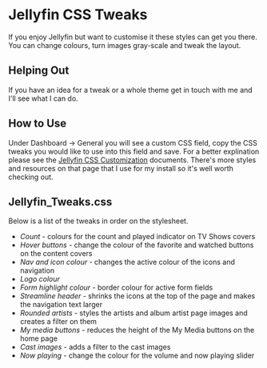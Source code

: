 # Jellyfin CSS Tweaks
 If you enjoy Jellyfin but want to customise it these styles can get you there. You can change colours, turn images gray-scale and tweak the layout. 
## Helping Out
If you have an idea for a tweak or a whole theme get in touch with me and I'll see what I can do.
## How to Use
 Under Dashboard -> General you will see a custom CSS field, copy the CSS tweaks you would like to use into this field and save. For a better explination please see the [Jellyfin CSS Customization](https://jellyfin.org/docs/general/clients/css-customization.html) documents. There's more styles and resources on that page that I use for my install so it's well worth checking out.
## Jellyfin_Tweaks.css
 Below is a list of the tweaks in order on the stylesheet.
 * *Count* - colours for the count and played indicator on TV Shows covers
 * *Hover buttons* - change the colour of the favorite and watched buttons on the content covers
 * *Nav and icon colour* - changes the active colour of the icons and navigation
 * *Logo colour* 
 * *Form highlight colour* - border colour for active form fields
 * *Streamline header* - shrinks the icons at the top of the page and makes the navigation text larger
 * *Rounded artists* - styles the artists and album artist page images and creates a filter on them
 * *My media buttons* - reduces the height of the My Media buttons on the home page
 * *Cast images* - adds a filter to the cast images
 * *Now playing* - change the colour for the volume and now playing slider
